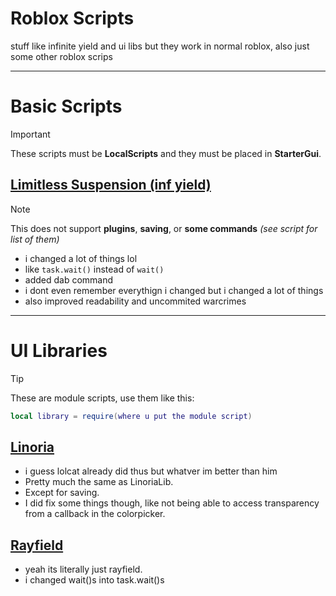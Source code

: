 # Roblox Scripts
stuff like infinite yield and ui libs but they work in normal roblox, also just some other roblox scrips

---

# Basic Scripts

> [!IMPORTANT]
> These scripts must be **LocalScripts** and they must be placed in **StarterGui**.

## [Limitless Suspension (inf yield)](Limitless%20Suspension.lua)
> [!NOTE]
> This does not support **plugins**, **saving**, or **some commands** *(see script for list of them)*

* i changed a lot of things lol
* like `task.wait()` instead of `wait()`
* added dab command
* i dont even remember everythign i changed but i changed a lot of things
* also improved readability and uncommited warcrimes

---

# UI Libraries

> [!TIP]
> These are module scripts, use them like this:
> ```lua
> local library = require(where u put the module script)
> ```

## [Linoria](https://github.com/MaxxusX/RC-Scripts/raw/main/Linoria.rbxm)

* i guess lolcat already did thus but whatver im better than him
* Pretty much the same as LinoriaLib.
* Except for saving.
* I did fix some things though, like not being able to access transparency from a callback in the colorpicker.

## [Rayfield](https://github.com/MaxxusX/RC-Scripts/raw/main/Rayfield.rbxm)

* yeah its literally just rayfield.
* i changed wait()s into task.wait()s
